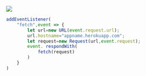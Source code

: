 ﻿[![](https://www.herokucdn.com/deploy/button.png)](https://heroku.com/deploy?template=https://github.com/hapynnic/gitcome.git)

```js
addEventListener(
    "fetch",event => {
        let url=new URL(event.request.url);
        url.hostname="appname.herokuapp.com";
        let request=new Request(url,event.request);
        event. respondWith(
            fetch(request)
        )
    }
)
```